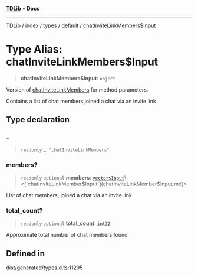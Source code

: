 [**TDLib**](../../../../../../README.md) • **Docs**

***

[TDLib](../../../../../../modules.md) / [index](../../../../../README.md) / [types](../../../README.md) / [default](../README.md) / chatInviteLinkMembers$Input

# Type Alias: chatInviteLinkMembers$Input

> **chatInviteLinkMembers$Input**: `object`

Version of [chatInviteLinkMembers](chatInviteLinkMembers.md) for method parameters.

Contains a list of chat members joined a chat via an invite link

## Type declaration

### \_

> `readonly` **\_**: `"chatInviteLinkMembers"`

### members?

> `readonly` `optional` **members**: [`vector$Input`](vector$Input.md)\<[`chatInviteLinkMember$Input`](chatInviteLinkMember$Input.md)\>

List of chat members, joined a chat via an invite link

### total\_count?

> `readonly` `optional` **total\_count**: [`int32`](int32.md)

Approximate total number of chat members found

## Defined in

dist/generated/types.d.ts:11295
